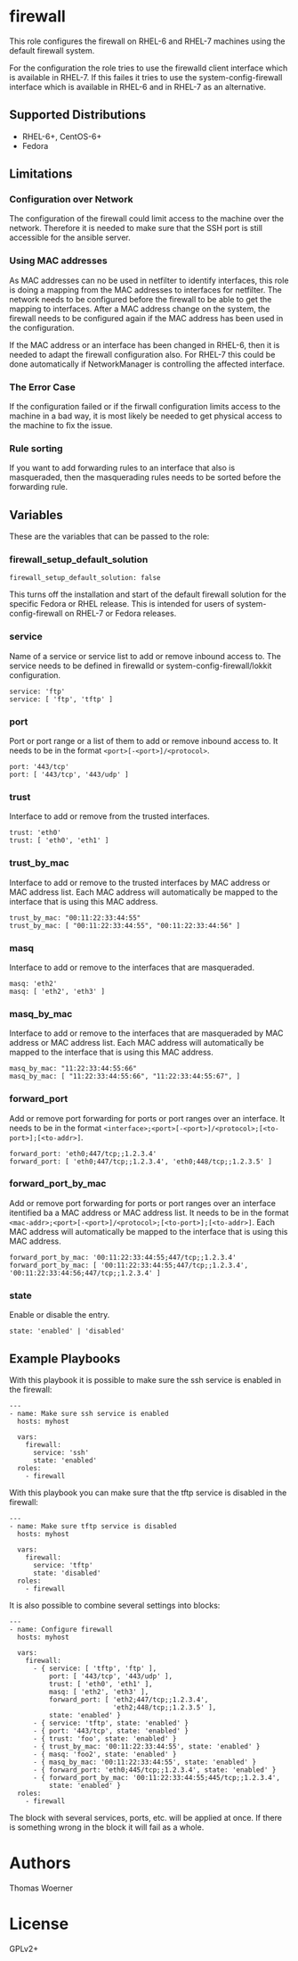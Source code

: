 firewall
========

This role configures the firewall on RHEL-6 and RHEL-7 machines using the
default firewall system.

For the configuration the role tries to use the firewalld client interface
which is available in RHEL-7. If this failes it tries to use the
system-config-firewall interface which is available in RHEL-6 and in RHEL-7
as an alternative.

Supported Distributions
-----------------------
* RHEL-6+, CentOS-6+
* Fedora

Limitations
-----------

### Configuration over Network

The configuration of the firewall could limit access to the machine over the
network. Therefore it is needed to make sure that the SSH port is still
accessible for the ansible server.

### Using MAC addresses

As MAC addresses can no be used in netfilter to identify interfaces, this
role is doing a mapping from the MAC addresses to interfaces for netfilter.
The network needs to be configured before the firewall to be able to get the
mapping to interfaces.
After a MAC address change on the system, the firewall needs to be configured
again if the MAC address has been used in the configuration.

If the MAC address or an interface has been changed in RHEL-6, then it is
needed to adapt the firewall configuration also. For RHEL-7 this could be done
automatically if NetworkManager is controlling the affected interface.

### The Error Case

If the configuration failed or if the firwall configuration limits access to
the machine in a bad way, it is most likely be needed to get physical access
to the machine to fix the issue.

### Rule sorting

If you want to add forwarding rules to an interface that also is masqueraded,
then the masquerading rules needs to be sorted before the forwarding rule.


Variables
---------

These are the variables that can be passed to the role:

### firewall_setup_default_solution

```
firewall_setup_default_solution: false
```

This turns off the installation and start of the default firewall solution for the specific Fedora or RHEL release. This is intended for users of system-config-firewall on RHEL-7 or Fedora releases.

### service

Name of a service or service list to add or remove inbound access to. The service needs to be defined in firewalld or system-config-firewall/lokkit configuration.

```
service: 'ftp'
service: [ 'ftp', 'tftp' ]
```

### port

Port or port range or a list of them to add or remove inbound access to. It needs to be in the format ```<port>[-<port>]/<protocol>```.

```
port: '443/tcp'
port: [ '443/tcp', '443/udp' ]
```

### trust

Interface to add or remove from the trusted interfaces.

```
trust: 'eth0'
trust: [ 'eth0', 'eth1' ]
```

### trust_by_mac

Interface to add or remove to the trusted interfaces by MAC address or MAC address list. Each MAC address will automatically be mapped to the interface that is using this MAC address.

```
trust_by_mac: "00:11:22:33:44:55"
trust_by_mac: [ "00:11:22:33:44:55", "00:11:22:33:44:56" ]
```

### masq

Interface to add or remove to the interfaces that are masqueraded.

```
masq: 'eth2'
masq: [ 'eth2', 'eth3' ]
```

### masq_by_mac

Interface to add or remove to the interfaces that are masqueraded by MAC address or MAC address list. Each MAC address will automatically be mapped to the interface that is using this MAC address.

```
masq_by_mac: "11:22:33:44:55:66"
masq_by_mac: [ "11:22:33:44:55:66", "11:22:33:44:55:67", ]
```

### forward_port

Add or remove port forwarding for ports or port ranges over an interface. It needs to be in the format ```<interface>;<port>[-<port>]/<protocol>;[<to-port>];[<to-addr>]```.

```
forward_port: 'eth0;447/tcp;;1.2.3.4'
forward_port: [ 'eth0;447/tcp;;1.2.3.4', 'eth0;448/tcp;;1.2.3.5' ]
```

### forward_port_by_mac

Add or remove port forwarding for ports or port ranges over an interface itentified ba a MAC address or MAC address list. It needs to be in the format ```<mac-addr>;<port>[-<port>]/<protocol>;[<to-port>];[<to-addr>]```. Each MAC address will automatically be mapped to the interface that is using this MAC address.

```
forward_port_by_mac: '00:11:22:33:44:55;447/tcp;;1.2.3.4'
forward_port_by_mac: [ '00:11:22:33:44:55;447/tcp;;1.2.3.4', '00:11:22:33:44:56;447/tcp;;1.2.3.4' ]
```

### state

Enable or disable the entry.

```
state: 'enabled' | 'disabled'
```

Example Playbooks
-----------------

With this playbook it is possible to make sure the ssh service is enabled in the firewall:

```
---
- name: Make sure ssh service is enabled
  hosts: myhost

  vars:
    firewall:
      service: 'ssh'
      state: 'enabled'
  roles:
    - firewall
```

With this playbook you can make sure that the tftp service is disabled in the firewall:

```
---
- name: Make sure tftp service is disabled
  hosts: myhost

  vars:
    firewall:
      service: 'tftp'
      state: 'disabled'
  roles:
    - firewall
```

It is also possible to combine several settings into blocks:

```
---
- name: Configure firewall
  hosts: myhost

  vars:
    firewall:
      - { service: [ 'tftp', 'ftp' ],
          port: [ '443/tcp', '443/udp' ],
          trust: [ 'eth0', 'eth1' ],
          masq: [ 'eth2', 'eth3' ],
          forward_port: [ 'eth2;447/tcp;;1.2.3.4',
                          'eth2;448/tcp;;1.2.3.5' ],
          state: 'enabled' }
      - { service: 'tftp', state: 'enabled' }
      - { port: '443/tcp', state: 'enabled' }
      - { trust: 'foo', state: 'enabled' }
      - { trust_by_mac: '00:11:22:33:44:55', state: 'enabled' }
      - { masq: 'foo2', state: 'enabled' }
      - { masq_by_mac: '00:11:22:33:44:55', state: 'enabled' }
      - { forward_port: 'eth0;445/tcp;;1.2.3.4', state: 'enabled' }
      - { forward_port_by_mac: '00:11:22:33:44:55;445/tcp;;1.2.3.4',
          state: 'enabled' }
  roles:
    - firewall
```

The block with several services, ports, etc. will be applied at once. If there is something wrong in the block it will fail as a whole.

# Authors

Thomas Woerner

# License

GPLv2+
